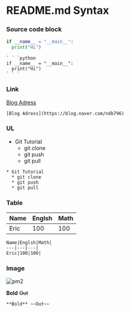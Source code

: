 # README.md Syntax

### Source code block
```python
if __name__ = "__main__":
  print("Hi")
```
```base
` ` `python
if __name__ = "__main__":
  print("Hi")
` ` `  
```
### Link

[Blog Adress](https://blog.naver.com/ndb796)
```base
[Blog Adress](https://blog.naver.com/ndb796)
```

### UL 

* Git Tutorial
  * git clone
  * git push
  * git pull

```base
* Git Tutorial
  * git clone
  * git push
  * git pull
```

### Table
Name|Englsh|Math|
---|---|---|
Eric|100|100|

```base
Name|Englsh|Math|
---|---|---|
Eric|100|100|
```

### Image
<img src="./pm2-1.png" alt="pm2" />

**Bold** ~~Out~~
```base
**Bold** ~~Out~~
```

